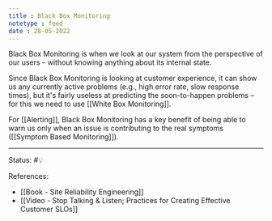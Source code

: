 ```yaml
---
title : Black Box Monitoring
notetype : feed
date : 28-05-2022
---
```


Black Box Monitoring is when we look at our system from the perspective of our users – without knowing anything about its internal state.

Since Black Box Monitoring is looking at customer experience, it can show us any currently active problems (e.g., high error rate, slow response times), but it's fairly useless at predicting the soon-to-happen problems – for this we need to use [[White Box Monitoring]].

For [[Alerting]], Black Box Monitoring has a key benefit of being able to warn us only when an issue is contributing to the real symptoms ([[Symptom Based Monitoring]]).

-----

Status: #💡 

References:
- [[Book - Site Reliability Engineering]]
- [[Video - Stop Talking & Listen; Practices for Creating Effective Customer SLOs]]